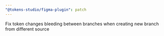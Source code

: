 ```yaml
---
"@tokens-studio/figma-plugin": patch
---
```


Fix token changes bleeding between branches when creating new branch from different source